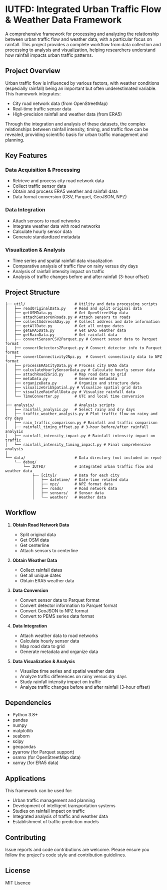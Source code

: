 # IUTFD: Integrated Urban Traffic Flow & Weather Data Framework

A comprehensive framework for processing and analyzing the relationship between urban traffic flow and weather data, with a particular focus on rainfall. This project provides a complete workflow from data collection and processing to analysis and visualization, helping researchers understand how rainfall impacts urban traffic patterns.

## Project Overview

Urban traffic flow is influenced by various factors, with weather conditions (especially rainfall) being an important but often underestimated variable. This framework integrates:

- City road network data (from OpenStreetMap)
- Real-time traffic sensor data
- High-precision rainfall and weather data (from ERA5)

Through the integration and analysis of these datasets, the complex relationships between rainfall intensity, timing, and traffic flow can be revealed, providing scientific basis for urban traffic management and planning.

## Key Features

### Data Acquisition & Processing
- Retrieve and process city road network data
- Collect traffic sensor data
- Obtain and process ERA5 weather and rainfall data
- Data format conversion (CSV, Parquet, GeoJSON, NPZ)

### Data Integration
- Attach sensors to road networks
- Integrate weather data with road networks
- Calculate hourly sensor data
- Generate standardized metadata

### Visualization & Analysis
- Time series and spatial rainfall data visualization
- Comparative analysis of traffic flow on rainy versus dry days
- Analysis of rainfall intensity impact on traffic
- Analysis of traffic changes before and after rainfall (3-hour offset)

## Project Structure

```
├── util/                      # Utility and data processing scripts
│   ├── readOriginalData.py    # Read and split original data
│   ├── getOSMData.py          # Get OpenStreetMap data
│   ├── attachSensorOnRoads.py # Attach sensors to roads
│   ├── collectAddress&Day.py  # Collect address and date information
│   ├── getAllDate.py          # Get all unique dates
│   ├── getERA5Data.py         # Get ERA5 weather data
│   ├── getRainData.py         # Get rainfall data
│   ├── convertSensorCSV2Parquet.py # Convert sensor data to Parquet format
│   ├── convertDetectors2Parquet.py # Convert detector info to Parquet format
│   ├── convertConnectivity2Npz.py  # Convert connectivity data to NPZ format
│   ├── processERA5CityData.py # Process city ERA5 data
│   ├── calculateHourlySensorData.py # Calculate hourly sensor data
│   ├── attachRoad2Grid.py     # Map road data to grid
│   ├── metaData.py            # Generate metadata
│   ├── organizeData.py        # Organize and structure data
│   ├── visualizeGribSpatial.py # Visualize spatial grid data
│   ├── visualizeRainFallData.py # Visualize rainfall data
│   └── TimeConverter.py       # UTC and local time conversion
│
├── analysis/                  # Analysis scripts
│   ├── rainfall_analysis.py   # Select rainy and dry days
│   ├── traffic_weather_analysis.py # Plot traffic flow on rainy and dry days
│   ├── rain_traffic_comparison.py # Rainfall and traffic comparison
│   ├── rainfall_timing_offset.py # 3-hour before/after rainfall analysis
│   ├── rainfall_intensity_impact.py # Rainfall intensity impact on traffic
│   └── rainfall_intensity_timing_impact.py # Final comprehensive analysis
│
└── data/                      # Data directory (not included in repo)
    └── debug/
        └── IUTFD/             # Integrated urban traffic flow and weather data
            ├── [city]/        # Data for each city
            │   ├── datetime/  # Date-time related data
            │   ├── npz/       # NPZ format data
            │   ├── roads/     # Road network data
            │   ├── sensors/   # Sensor data
            │   └── weather/   # Weather data
```

## Workflow

1. **Obtain Road Network Data**
   - Split original data
   - Get OSM data
   - Get centerline
   - Attach sensors to centerline

2. **Obtain Weather Data**
   - Collect rainfall dates
   - Get all unique dates
   - Obtain ERA5 weather data

3. **Data Conversion**
   - Convert sensor data to Parquet format
   - Convert detector information to Parquet format
   - Convert GeoJSON to NPZ format
   - Convert to PEMS series data format

4. **Data Integration**
   - Attach weather data to road networks
   - Calculate hourly sensor data
   - Map road data to grid
   - Generate metadata and organize data

5. **Data Visualization & Analysis**
   - Visualize time series and spatial weather data
   - Analyze traffic differences on rainy versus dry days
   - Study rainfall intensity impact on traffic
   - Analyze traffic changes before and after rainfall (3-hour offset)

## Dependencies

- Python 3.8+
- pandas
- numpy
- matplotlib
- seaborn
- scipy
- geopandas
- pyarrow (for Parquet support)
- osmnx (for OpenStreetMap data)
- xarray (for ERA5 data)

## Applications

This framework can be used for:
- Urban traffic management and planning
- Development of intelligent transportation systems
- Studies on rainfall impact on traffic
- Integrated analysis of traffic and weather data
- Establishment of traffic prediction models

## Contributing

Issue reports and code contributions are welcome. Please ensure you follow the project's code style and contribution guidelines.

## License

MIT Lisence